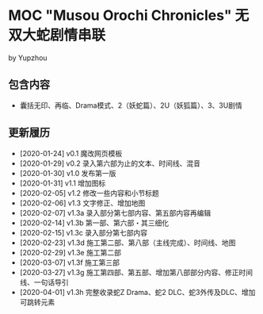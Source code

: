 # MOC "Musou Orochi Chronicles" 无双大蛇剧情串联

by Yupzhou 

## 包含内容

- 囊括无印、再临、Drama模式、2（妖蛇篇）、2U（妖狐篇）、3、3U剧情

## 更新履历
- [2020-01-24] v0.1 魔改网页模板
- [2020-01-29] v0.2 录入第六部为止的文本、时间线、混音
- [2020-01-30] v1.0 发布第一版
- [2020-01-31] v1.1 增加图标
- [2020-02-05] v1.2 修改一些内容和小节标题
- [2020-02-06] v1.3 文字修正、增加地图
- [2020-02-07] v1.3a 录入部分第七部内容、第五部内容再编辑
- [2020-02-14] v1.3b 第一部、第六部・其三细化
- [2020-02-15] v1.3c 录入部分第七部内容
- [2020-02-23] v1.3d 施工第二部、第八部（主线完成）、时间线、地图
- [2020-02-29] v1.3e 施工第二部
- [2020-03-07] v1.3f 施工第三部
- [2020-03-27] v1.3g 施工第四部、第五部、增加第八部部分内容、修正时间线、一句话导引
- [2020-04-01] v1.3h 完整收录蛇Z Drama、蛇2 DLC、蛇3外传及DLC、增加可跳转元素